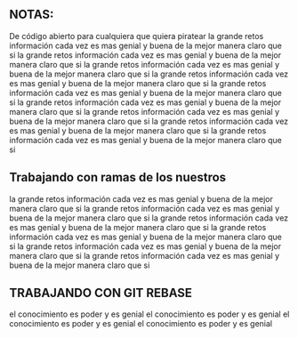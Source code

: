 ## NOTAS:

De código abierto para cualquiera que quiera piratear
la grande retos información cada vez es mas genial y buena de la mejor manera claro que si
la grande retos información cada vez es mas genial y buena de la mejor manera claro que si
la grande retos información cada vez es mas genial y buena de la mejor manera claro que si
la grande retos información cada vez es mas genial y buena de la mejor manera claro que si
la grande retos información cada vez es mas genial y buena de la mejor manera claro que si
la grande retos información cada vez es mas genial y buena de la mejor manera claro que si
la grande retos información cada vez es mas genial y buena de la mejor manera claro que si
la grande retos información cada vez es mas genial y buena de la mejor manera claro que si
la grande retos información cada vez es mas genial y buena de la mejor manera claro que si

## Trabajando con ramas de los nuestros

la grande retos información cada vez es mas genial y buena de la mejor manera claro que si
la grande retos información cada vez es mas genial y buena de la mejor manera claro que si
la grande retos información cada vez es mas genial y buena de la mejor manera claro que si
la grande retos información cada vez es mas genial y buena de la mejor manera claro que si
la grande retos información cada vez es mas genial y buena de la mejor manera claro que si
la grande retos información cada vez es mas genial y buena de la mejor manera claro que si

## TRABAJANDO CON GIT REBASE

el conocimiento es poder y es genial
el conocimiento es poder y es genial
el conocimiento es poder y es genial
el conocimiento es poder y es genial

